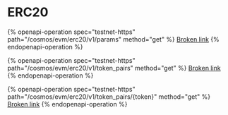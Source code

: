 # ERC20

{% openapi-operation spec="testnet-https" path="/cosmos/evm/erc20/v1/params" method="get" %}
[Broken link](broken-reference)
{% endopenapi-operation %}

{% openapi-operation spec="testnet-https" path="/cosmos/evm/erc20/v1/token_pairs" method="get" %}
[Broken link](broken-reference)
{% endopenapi-operation %}

{% openapi-operation spec="testnet-https" path="/cosmos/evm/erc20/v1/token_pairs/{token}" method="get" %}
[Broken link](broken-reference)
{% endopenapi-operation %}
